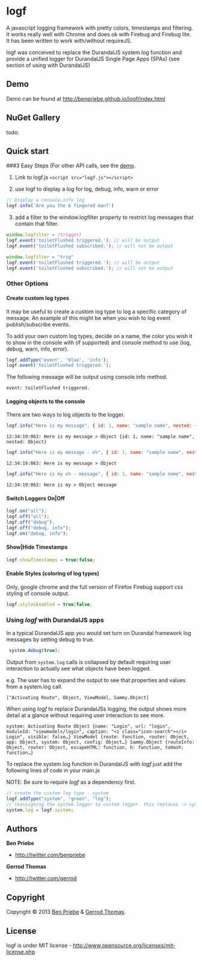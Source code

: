 # logf
A javascript logging framework with pretty colors, timestamps and filtering. 
It works really well with Chrome and does ok with Firebug and Firebug lite.
It has been written to work with/without requireJS.

logf was conceived to replace the DurandalJS system.log function and provide a unified logger for 
DurandalJS Single Page Apps (SPAs) (see section of using with DurandalJS)

## Demo
Demo can be found at http://benpriebe.github.io/logf/index.html

## NuGet Gallery
todo:

## Quick start

###3 Easy Steps
(For other API calls, see the [demo]((http://benpriebe.github.io/logf/index.html)).

1. Link to logf.js `<script src="logf.js"></script>`

2. use logf to display a log for log, debug, info, warn or error

```javascript
// Display a console.info log
logf.info('Are you the 6 fingered man?')
```

3. add a filter to the window.logfilter property to restrict log messages that contain that filter.

```javascript
window.logfilter = /trigger/
logf.event('toiletFlushed triggered.'); // will be output
logf.event('toiletFlushed subscribed.'); // will not be output

window.logfilter = "trig"
logf.event('toiletFlushed triggered.'); // will be output
logf.event('toiletFlushed subscribed.'); // will not be output
```

### Other Options

#### Create custom log types

It may be useful to create a custom log type to log a specific category of message. 
An example of this might be when you wish to log event publish/subscribe events.

To add your own custom log types, decide on a name, the color you wish it to show in the console with (if supported) and
console method to use (log, debug, warn, info, error).

```javascript
logf.addType('event', 'blue', 'info');
logf.event('toiletFlushed triggered.');
```

The following message will be output using console.info method.

```event: toiletFlushed triggered.```

#### Logging objects to the console

There are two ways to log objects to the logger. 

```javascript
logf.info("Here is my message", { id: 1, name: "sample name", nested: {}});
```

```12:34:19:063: Here is my message > Object {id: 1, name: "sample name", nested: Object}```

```javascript
logf.info("Here is my message - o%", { id: 1, name: "sample name", nested: {}});
```

```12:34:19:063: Here is my message > Object```

```javascript
logf.info("Here is my o% - message", { id: 1, name: "sample name", nested: {}});
```

```12:34:19:063: Here is my > Object message```


#### Switch Loggers On|Off

```javascript
logf.on("all");
logf.off("all");
logf.off("debug");
logf.off("debug, info");
logf.on("debug, info");
```
	
#### Show|Hide Timestamps

```javascript
logf.showTimestamps = true|false;
```
	
#### Enable Styles (coloring of log types)

Only, google chrome and the full version of Firefox Firebug support css styling of console output. 

```javascript
logf.stylesEnabled = true|false;
```

### Using *logf* with DurandalJS apps

In a typical DurandalJS app you would set turn on Durandal framework log messages by setting debug to true.

```javascript
 system.debug(true);
```

Output from ```system.log``` calls is collapsed by default requiring user interaction to actually see what objects have been logged.

e.g. The user has to expand the output to see that properties and values from a system.log call.

```["Activating Route", Object, ViewModel, Sammy.Object]```

When using *logf* to replace DurandalJSs logging, the output shows more detail at a glance without requiring user
interaction to see more.

```
system: Activating Route Object {name: "Login", url: "login", moduleId: "viewmodels/login", caption: "<i class="icon-search"></i> Login", visible: false…} ViewModel {route: function, router: Object, app: Object, system: Object, config: Object…} Sammy.Object {routeInfo: Object, router: Object, escapeHTML: function, h: function, toHash: function…}
```  

To replace the system.log function in DurandalJS with *logf* just add the following lines of code in your main.js

NOTE: Be sure to require *logf* as a dependency first.

```javascript
// create the custom log type - system
logf.addType("system", "green", "log");
// reassigning the system.logger to custom logger. this replaces -> system.debug(true);
system.log = logf.system;
```

## Authors
**Ben Priebe**

+ http://twitter.com/benpriebe

**Gerrod Thomas**

+ http://twitter.com/gerrod


## Copyright
Copyright © 2013 [Ben Priebe](http://twitter.com/benpriebe) & [Gerrod Thomas](http://twitter.com/gerrod).

## License 
logf is under MIT license - http://www.opensource.org/licenses/mit-license.php




